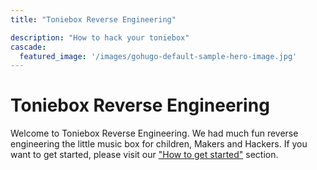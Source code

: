 ```yaml
---
title: "Toniebox Reverse Engineering"

description: "How to hack your toniebox"
cascade:
  featured_image: '/images/gohugo-default-sample-hero-image.jpg'
---
```

# Toniebox Reverse Engineering
Welcome to Toniebox Reverse Engineering. We had much fun reverse engineering the little music box for children, Makers and Hackers. If you want to get started, please visit our ["How to get started"](/docs/how-to-get-started/) section.

